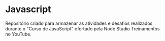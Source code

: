 # Javascript
Repositório criado para armazenar as atividades e desafios realizados durante o "Curso de JavaScript" ofertado pela Node Studio Treinamentos no YouTube.
